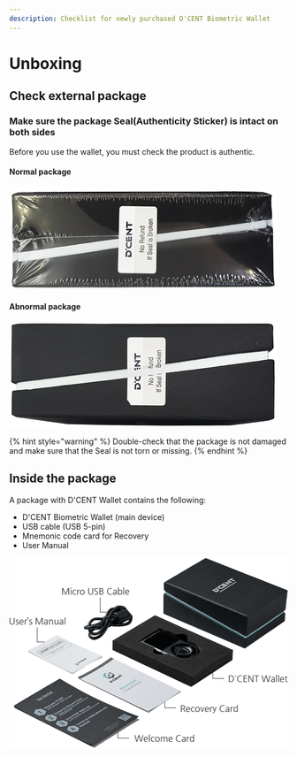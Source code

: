 ```yaml
---
description: Checklist for newly purchased D'CENT Biometric Wallet
---
```


# Unboxing

## Check external package

### Make sure the package Seal\(Authenticity Sticker\) is intact on both sides

Before you use the wallet, you must check the product is authentic.

#### Normal package

![](../.gitbook/assets/image%20%2892%29.png)

#### Abnormal package

![](../.gitbook/assets/image%20%2885%29.png)

{% hint style="warning" %}
Double-check that the package is not damaged and make sure that the Seal is not torn or missing. 
{% endhint %}

## Inside the package

A package with D'CENT Wallet contains the following:

* D'CENT Biometric Wallet \(main device\)
* USB cable \(USB 5-pin\)
* Mnemonic code card for Recovery
* User Manual

![Contents of D&apos;CENT Wallet package](../.gitbook/assets/img-products-box.png)

